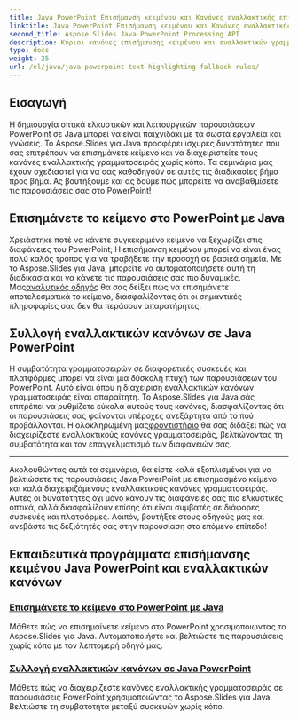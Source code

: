 ```yaml
---
title: Java PowerPoint Επισήμανση κειμένου και Κανόνες εναλλακτικής επιστροφής
linktitle: Java PowerPoint Επισήμανση κειμένου και Κανόνες εναλλακτικής επιστροφής
second_title: Aspose.Slides Java PowerPoint Processing API
description: Κύριοι κανόνες επισήμανσης κειμένου και εναλλακτικών γραμματοσειρών στο Java PowerPoint με Aspose.Slides. Ακολουθήστε τα σεμινάρια μας για να βελτιώσετε και να αυτοματοποιήσετε απρόσκοπτα τις παρουσιάσεις σας.
type: docs
weight: 25
url: /el/java/java-powerpoint-text-highlighting-fallback-rules/
---
```


## Εισαγωγή

Η δημιουργία οπτικά ελκυστικών και λειτουργικών παρουσιάσεων PowerPoint σε Java μπορεί να είναι παιχνιδάκι με τα σωστά εργαλεία και γνώσεις. Το Aspose.Slides για Java προσφέρει ισχυρές δυνατότητες που σας επιτρέπουν να επισημάνετε κείμενο και να διαχειριστείτε τους κανόνες εναλλακτικής γραμματοσειράς χωρίς κόπο. Τα σεμινάρια μας έχουν σχεδιαστεί για να σας καθοδηγούν σε αυτές τις διαδικασίες βήμα προς βήμα. Ας βουτήξουμε και ας δούμε πώς μπορείτε να αναβαθμίσετε τις παρουσιάσεις σας στο PowerPoint!

## Επισημάνετε το κείμενο στο PowerPoint με Java
Χρειάστηκε ποτέ να κάνετε συγκεκριμένο κείμενο να ξεχωρίζει στις διαφάνειες του PowerPoint; Η επισήμανση κειμένου μπορεί να είναι ένας πολύ καλός τρόπος για να τραβήξετε την προσοχή σε βασικά σημεία. Με το Aspose.Slides για Java, μπορείτε να αυτοματοποιήσετε αυτή τη διαδικασία και να κάνετε τις παρουσιάσεις σας πιο δυναμικές. Μας[αναλυτικός οδηγός](./highlight-text-powerpoint-java/) θα σας δείξει πώς να επισημάνετε αποτελεσματικά το κείμενο, διασφαλίζοντας ότι οι σημαντικές πληροφορίες σας δεν θα περάσουν απαρατήρητες.

## Συλλογή εναλλακτικών κανόνων σε Java PowerPoint
 Η συμβατότητα γραμματοσειρών σε διαφορετικές συσκευές και πλατφόρμες μπορεί να είναι μια δύσκολη πτυχή των παρουσιάσεων του PowerPoint. Αυτό είναι όπου η διαχείριση εναλλακτικών κανόνων γραμματοσειράς είναι απαραίτητη. Το Aspose.Slides για Java σάς επιτρέπει να ρυθμίζετε εύκολα αυτούς τους κανόνες, διασφαλίζοντας ότι οι παρουσιάσεις σας φαίνονται υπέροχες ανεξάρτητα από το πού προβάλλονται. Η ολοκληρωμένη μας[φροντιστήριο](./fallback-rules-collection-java-powerpoint/) θα σας διδάξει πώς να διαχειρίζεστε εναλλακτικούς κανόνες γραμματοσειράς, βελτιώνοντας τη συμβατότητα και τον επαγγελματισμό των διαφανειών σας.

---

Ακολουθώντας αυτά τα σεμινάρια, θα είστε καλά εξοπλισμένοι για να βελτιώσετε τις παρουσιάσεις Java PowerPoint με επισημασμένο κείμενο και καλά διαχειριζόμενους εναλλακτικούς κανόνες γραμματοσειράς. Αυτές οι δυνατότητες όχι μόνο κάνουν τις διαφάνειές σας πιο ελκυστικές οπτικά, αλλά διασφαλίζουν επίσης ότι είναι συμβατές σε διάφορες συσκευές και πλατφόρμες. Λοιπόν, βουτήξτε στους οδηγούς μας και ανεβάστε τις δεξιότητές σας στην παρουσίαση στο επόμενο επίπεδο!
## Εκπαιδευτικά προγράμματα επισήμανσης κειμένου Java PowerPoint και εναλλακτικών κανόνων
### [Επισημάνετε το κείμενο στο PowerPoint με Java](./highlight-text-powerpoint-java/)
Μάθετε πώς να επισημαίνετε κείμενο στο PowerPoint χρησιμοποιώντας το Aspose.Slides για Java. Αυτοματοποιήστε και βελτιώστε τις παρουσιάσεις χωρίς κόπο με τον λεπτομερή οδηγό μας.
### [Συλλογή εναλλακτικών κανόνων σε Java PowerPoint](./fallback-rules-collection-java-powerpoint/)
Μάθετε πώς να διαχειρίζεστε κανόνες εναλλακτικής γραμματοσειράς σε παρουσιάσεις PowerPoint χρησιμοποιώντας το Aspose.Slides για Java. Βελτιώστε τη συμβατότητα μεταξύ συσκευών χωρίς κόπο.